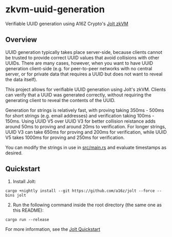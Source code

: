 # zkvm-uuid-generation

Verifiable UUID generation using A16Z Crypto's [Jolt zkVM](https://github.com/a16z/jolt)

## Overview

UUID generation typically takes place server-side, because clients cannot be trusted to provide correct UUID values that avoid collisions with other UUIDs. There are many cases, however, when you want to have UUID generation client-side (e.g. for peer-to-peer networks with no central server, or for private data that requires a UUID but does not want to reveal the data itself).

This project allows for verifiable UUID generation using Jolt's zkVM. Clients can verify that a UUID was generated correctly, without requiring the generating client to reveal the contents of the UUID.

Generation for strings is relatively fast, with proving taking 350ms - 500ms for short strings (e.g. email addresses) and verification taking 100ms - 150ms. Using UUID V5 over UUID V3 for better collision reistance adds around 50ms to proving and around 20ms to verification. For longer strings, UUID V3 can take 650ms for proving and 200ms for verification, while UUID V5 takes 1000ms for proving and 250ms for verification.

You can modify the strings in use in [src/main.rs](src/main.rs) and evaluate timestamps as desired.

## Quickstart

1. Install Jolt:

```
cargo +nightly install --git https://github.com/a16z/jolt --force --bins jolt
```

2. Run the following command inside the root directory (the same one as this README):

```
cargo run --release
```

For more information, see the [Jolt Quickstart](https://jolt.a16zcrypto.com/usage/quickstart.html)
